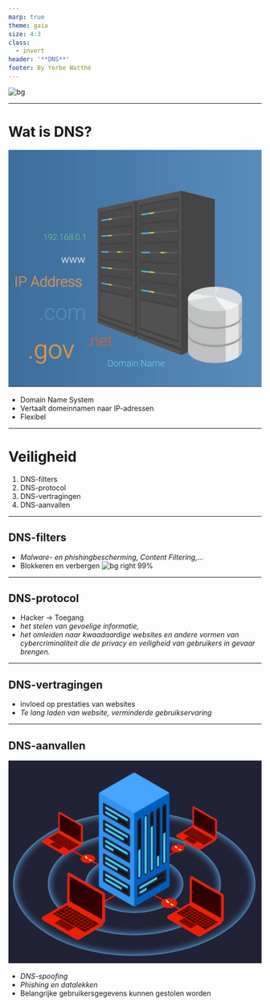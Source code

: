 ```yaml
---
marp: true
theme: gaia
size: 4:3
class:
  - invert
header: '**DNS**'
footer: By Yorbe Watthé
---
```

![bg](<images/home.jpg>)


---

# Wat is DNS?
![bg right 100%](<images/dns.png>)
- Domain Name System
- Vertaalt domeinnamen naar IP-adressen
- Flexibel

---

# Veiligheid
1. DNS-filters
2. DNS-protocol
3. DNS-vertragingen
4. DNS-aanvallen

---

## DNS-filters
- *Malware- en phishingbescherming, Content Filtering,...*
- Blokkeren en verbergen
![bg right 99%](https://www.acecloudhosting.com/wp-content/uploads/2023/01/DNS-FILTERING.jpg)
---

## DNS-protocol
- Hacker -> Toegang
- *het stelen van gevoelige informatie,*
- *het omleiden naar kwaadaardige websites en andere vormen van cybercriminaliteit die de privacy en veiligheid van gebruikers in gevaar brengen.*
---

## DNS-vertragingen
- invloed op prestaties van websites
- *Te lang laden van website, verminderde gebruikservaring*
---

## DNS-aanvallen
![bg right](images/dns-aanval.png)
- *DNS-spoofing*
- *Phishing en datalekken*
- Belangrijke gebruikersgegevens kunnen gestolen worden